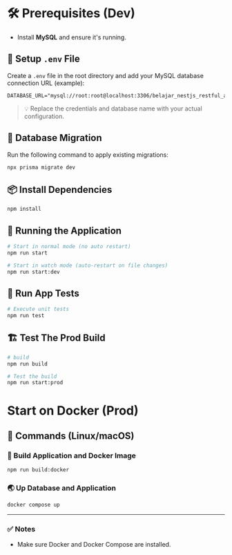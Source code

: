 # 🛠️ Prerequisites (Dev)

- Install **MySQL** and ensure it's running.

## 📄 Setup `.env` File

Create a `.env` file in the root directory and add your MySQL database connection URL (example):

```env
DATABASE_URL="mysql://root:root@localhost:3306/belajar_nestjs_restful_api_prod"
```

> 💡 Replace the credentials and database name with your actual configuration.

## 🔄 Database Migration

Run the following command to apply existing migrations:

```bash
npx prisma migrate dev
```

## 📦 Install Dependencies

```bash
npm install
```

## 🚀 Running the Application

```bash
# Start in normal mode (no auto restart)
npm run start

# Start in watch mode (auto-restart on file changes)
npm run start:dev
```

## 🧪 Run App Tests

```bash
# Execute unit tests
npm run test
```

## 🏗️ Test The Prod Build

```bash
# build
npm run build

# Test the build
npm run start:prod
```

# Start on Docker (Prod)

## 🚀 Commands (Linux/macOS)

### 🔨 Build Application and Docker Image

```bash
npm run build:docker
```

### 🌏 Up Database and Application

```bash
docker compose up
```

---

### ✅ Notes

- Make sure Docker and Docker Compose are installed.
